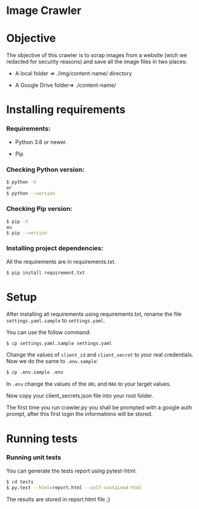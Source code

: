 
# Image Crawler

  

# Objective

The objective of this crawler is to scrap images from a website (wich we redacted for security reasons) and save all the image files in two places:

  

- A local folder => ./img/content-name/ directory

- A Google Drive folder=> ./content-name/

  

# Installing requirements

### Requirements:

- Python 3.8 or newer.

- Pip

### Checking Python version:
```sh
$ python -V
or
$ python --version
```
### Checking Pip version:
```sh
$ pip -V
ou
$ pip --version
```
### Installing project dependencies:
All the requirements are in requirements.txt.
```sh
$ pip install requirement.txt
```
# Setup

After installing all requirements using requirements.txt, rename the file ```settings.yaml.sample``` to ```settings.yaml```.

You can use the follow command:

```sh
$ cp settings.yaml.sample settings.yaml
```

Change the values of ```client_id``` and ```client_secret``` to your real credentials.
Now we do the same to ```.env.sample```:
```sh
$ cp .env.sample .env
```
In ```.env``` change the values of the ```URL``` and  ```MAX``` to your target values.

Now copy your client_secrets.json file into your root folder.

The first time you run crawler.py you shall be prompted with a google auth prompt, after this first login the informations will be stored.

# Running tests

### Running unit tests

You can generate the tests report using pytest-html:

```sh
$ cd tests
$ py.test --html=report.html --self-contained-html
```
The results are stored in report.html file ;)
